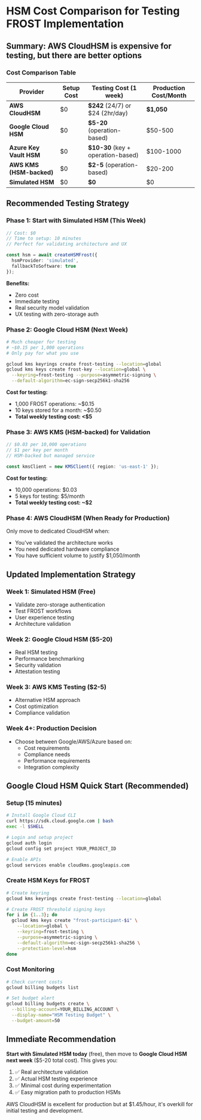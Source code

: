 # HSM Cost Comparison for Testing FROST Implementation

## Summary: AWS CloudHSM is expensive for testing, but there are better options

### Cost Comparison Table

| Provider | Setup Cost | Testing Cost (1 week) | Production Cost/Month |
|----------|------------|----------------------|----------------------|
| **AWS CloudHSM** | $0 | **$242** (24/7) or $24 (2hr/day) | **$1,050** |
| **Google Cloud HSM** | $0 | **$5-20** (operation-based) | $50-500 |
| **Azure Key Vault HSM** | $0 | **$10-30** (key + operation-based) | $100-1000 |
| **AWS KMS (HSM-backed)** | $0 | **$2-5** (operation-based) | $20-200 |
| **Simulated HSM** | $0 | **$0** | $0 |

## Recommended Testing Strategy

### **Phase 1: Start with Simulated HSM (This Week)**
```typescript
// Cost: $0
// Time to setup: 10 minutes
// Perfect for validating architecture and UX

const hsm = await createHSMFrost({
  hsmProvider: 'simulated',
  fallbackToSoftware: true
});
```

**Benefits:**
- Zero cost
- Immediate testing
- Real security model validation
- UX testing with zero-storage auth

### **Phase 2: Google Cloud HSM (Next Week)**
```bash
# Much cheaper for testing
# ~$0.15 per 1,000 operations
# Only pay for what you use

gcloud kms keyrings create frost-testing --location=global
gcloud kms keys create frost-key --location=global \
  --keyring=frost-testing --purpose=asymmetric-signing \
  --default-algorithm=ec-sign-secp256k1-sha256
```

**Cost for testing:**
- 1,000 FROST operations: ~$0.15
- 10 keys stored for a month: ~$0.50
- **Total weekly testing cost: <$5**

### **Phase 3: AWS KMS (HSM-backed) for Validation**
```typescript
// $0.03 per 10,000 operations
// $1 per key per month
// HSM-backed but managed service

const kmsClient = new KMSClient({ region: 'us-east-1' });
```

**Cost for testing:**
- 10,000 operations: $0.03
- 5 keys for testing: $5/month
- **Total weekly testing cost: ~$2**

### **Phase 4: AWS CloudHSM (When Ready for Production)**
Only move to dedicated CloudHSM when:
- You've validated the architecture works
- You need dedicated hardware compliance
- You have sufficient volume to justify $1,050/month

## Updated Implementation Strategy

### Week 1: Simulated HSM (Free)
- Validate zero-storage authentication
- Test FROST workflows
- User experience testing
- Architecture validation

### Week 2: Google Cloud HSM ($5-20)
- Real HSM testing
- Performance benchmarking
- Security validation
- Attestation testing

### Week 3: AWS KMS Testing ($2-5)
- Alternative HSM approach
- Cost optimization
- Compliance validation

### Week 4+: Production Decision
- Choose between Google/AWS/Azure based on:
  - Cost requirements
  - Compliance needs
  - Performance requirements
  - Integration complexity

## Google Cloud HSM Quick Start (Recommended)

### Setup (15 minutes)
```bash
# Install Google Cloud CLI
curl https://sdk.cloud.google.com | bash
exec -l $SHELL

# Login and setup project
gcloud auth login
gcloud config set project YOUR_PROJECT_ID

# Enable APIs
gcloud services enable cloudkms.googleapis.com
```

### Create HSM Keys for FROST
```bash
# Create keyring
gcloud kms keyrings create frost-testing --location=global

# Create FROST threshold signing keys
for i in {1..3}; do
  gcloud kms keys create "frost-participant-$i" \
    --location=global \
    --keyring=frost-testing \
    --purpose=asymmetric-signing \
    --default-algorithm=ec-sign-secp256k1-sha256 \
    --protection-level=hsm
done
```

### Cost Monitoring
```bash
# Check current costs
gcloud billing budgets list

# Set budget alert
gcloud billing budgets create \
  --billing-account=YOUR_BILLING_ACCOUNT \
  --display-name="HSM Testing Budget" \
  --budget-amount=50
```

## Immediate Recommendation

**Start with Simulated HSM today** (free), then move to **Google Cloud HSM next week** ($5-20 total cost). This gives you:

1. ✅ Real architecture validation
2. ✅ Actual HSM testing experience  
3. ✅ Minimal cost during experimentation
4. ✅ Easy migration path to production HSMs

AWS CloudHSM is excellent for production but at $1.45/hour, it's overkill for initial testing and development.